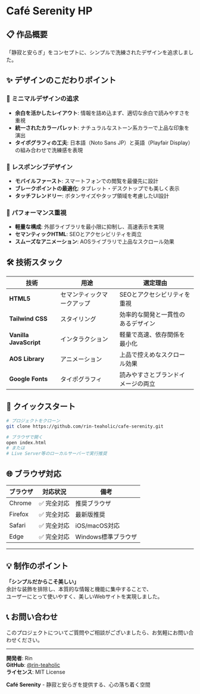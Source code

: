 # Café Serenity HP

## 📋 作品概要

「静寂と安らぎ」をコンセプトに、シンプルで洗練されたデザインを追求しました。

## ✨ デザインのこだわりポイント

### 🎨 **ミニマルデザインの追求**
- **余白を活かしたレイアウト**: 情報を詰め込まず、適切な余白で読みやすさを重視
- **統一されたカラーパレット**: ナチュラルなストーン系カラーで上品な印象を演出
- **タイポグラフィの工夫**: 日本語（Noto Sans JP）と英語（Playfair Display）の組み合わせで洗練感を表現

### 📱 **レスポンシブデザイン**
- **モバイルファースト**: スマートフォンでの閲覧を最優先に設計
- **ブレークポイントの最適化**: タブレット・デスクトップでも美しく表示
- **タッチフレンドリー**: ボタンサイズやタップ領域を考慮したUI設計

### 🚀 **パフォーマンス重視**
- **軽量な構成**: 外部ライブラリを最小限に抑制し、高速表示を実現
- **セマンティックHTML**: SEOとアクセシビリティを両立
- **スムーズなアニメーション**: AOSライブラリで上品なスクロール効果

## 🛠️ 技術スタック

| 技術 | 用途 | 選定理由 |
|------|------|----------|
| **HTML5** | セマンティックマークアップ | SEOとアクセシビリティを重視 |
| **Tailwind CSS** | スタイリング | 効率的な開発と一貫性のあるデザイン |
| **Vanilla JavaScript** | インタラクション | 軽量で高速、依存関係を最小化 |
| **AOS Library** | アニメーション | 上品で控えめなスクロール効果 |
| **Google Fonts** | タイポグラフィ | 読みやすさとブランドイメージの両立 |

## 🚀 クイックスタート

```bash
# プロジェクトをクローン
git clone https://github.com/rin-teaholic/cafe-serenity.git

# ブラウザで開く
open index.html
# または
# Live Server等のローカルサーバーで実行推奨
```

## 🌐 ブラウザ対応

| ブラウザ | 対応状況 | 備考 |
|----------|----------|------|
| Chrome | ✅ 完全対応 | 推奨ブラウザ |
| Firefox | ✅ 完全対応 | 最新版推奨 |
| Safari | ✅ 完全対応 | iOS/macOS対応 |
| Edge | ✅ 完全対応 | Windows標準ブラウザ |

---

## 💡 制作のポイント

**「シンプルだからこそ美しい」**  
余計な装飾を排除し、本質的な情報と機能に集中することで、  
ユーザーにとって使いやすく、美しいWebサイトを実現しました。

## 📞 お問い合わせ

このプロジェクトについてご質問やご相談がございましたら、お気軽にお問い合わせください。

---

**開発者**: Rin  
**GitHub**: [@rin-teaholic](https://github.com/rin-teaholic)  
**ライセンス**: MIT License


**Café Serenity** - 静寂と安らぎを提供する、心の落ち着く空間